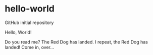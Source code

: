 # hello-world
GitHub initial repository

Hello, World!

Do you read me?
The Red Dog has landed. I repeat, the Red Dog has landed!
Come in, over...
